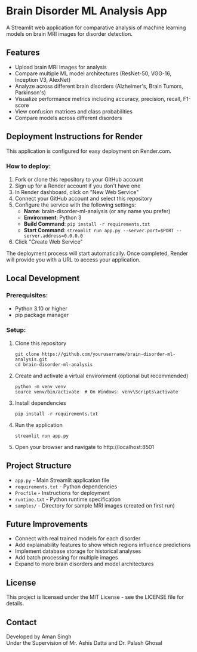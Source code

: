 # Brain Disorder ML Analysis App

A Streamlit web application for comparative analysis of machine learning models on brain MRI images for disorder detection.

## Features

- Upload brain MRI images for analysis
- Compare multiple ML model architectures (ResNet-50, VGG-16, Inception V3, AlexNet)
- Analyze across different brain disorders (Alzheimer's, Brain Tumors, Parkinson's)
- Visualize performance metrics including accuracy, precision, recall, F1-score
- View confusion matrices and class probabilities
- Compare models across different disorders

## Deployment Instructions for Render

This application is configured for easy deployment on Render.com.

### How to deploy:

1. Fork or clone this repository to your GitHub account
2. Sign up for a Render account if you don't have one
3. In Render dashboard, click on "New Web Service"
4. Connect your GitHub account and select this repository
5. Configure the service with the following settings:
   - **Name**: brain-disorder-ml-analysis (or any name you prefer)
   - **Environment**: Python 3
   - **Build Command**: `pip install -r requirements.txt`
   - **Start Command**: `streamlit run app.py --server.port=$PORT --server.address=0.0.0.0`
6. Click "Create Web Service"

The deployment process will start automatically. Once completed, Render will provide you with a URL to access your application.

## Local Development

### Prerequisites:
- Python 3.10 or higher
- pip package manager

### Setup:

1. Clone this repository
   ```
   git clone https://github.com/yourusername/brain-disorder-ml-analysis.git
   cd brain-disorder-ml-analysis
   ```

2. Create and activate a virtual environment (optional but recommended)
   ```
   python -m venv venv
   source venv/bin/activate  # On Windows: venv\Scripts\activate
   ```

3. Install dependencies
   ```
   pip install -r requirements.txt
   ```

4. Run the application
   ```
   streamlit run app.py
   ```

5. Open your browser and navigate to http://localhost:8501

## Project Structure

- `app.py` - Main Streamlit application file
- `requirements.txt` - Python dependencies
- `Procfile` - Instructions for deployment
- `runtime.txt` - Python runtime specification
- `samples/` - Directory for sample MRI images (created on first run)

## Future Improvements

- Connect with real trained models for each disorder
- Add explainability features to show which regions influence predictions
- Implement database storage for historical analyses
- Add batch processing for multiple images
- Expand to more brain disorders and model architectures

## License

This project is licensed under the MIT License - see the LICENSE file for details.

## Contact

Developed by Aman Singh  
Under the Supervision of Mr. Ashis Datta and Dr. Palash Ghosal

